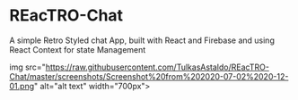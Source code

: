 # REacTRO-Chat

A simple Retro Styled chat App, built with React and Firebase and using React Context for state Management

img src="https://raw.githubusercontent.com/TulkasAstaldo/REacTRO-Chat/master/screenshots/Screenshot%20from%202020-07-02%2020-12-01.png" alt="alt text" width="700px">
